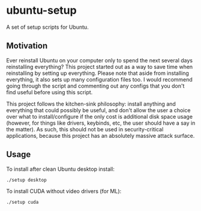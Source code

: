 # ubuntu-setup
A set of setup scripts for Ubuntu.

## Motivation
Ever reinstall Ubuntu on your computer only to spend the next several days reinstalling everything? This project started out as a way to save time when reinstalling by setting up everything. Please note that aside from installing everything, it also sets up many configuration files too. I would recommend going through the script and commenting out any configs that you don't find useful before using this script.

This project follows the kitchen-sink philosophy: install anything and everything that could possibly be useful, and don't allow the user a choice over what to install/configure if the only cost is additional disk space usage (however, for things like drivers, keybinds, etc, the user should have a say in the matter). As such, this should not be used in security-critical applications, because this project has an absolutely massive attack surface. 

## Usage

To install after clean Ubuntu desktop install:

    ./setup desktop

To install CUDA without video drivers (for ML):

    ./setup cuda
   
